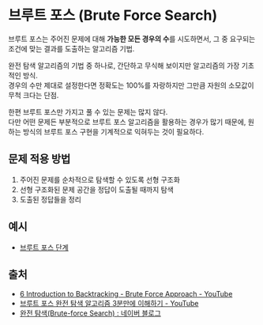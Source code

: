 # 브루트 포스 (Brute Force Search)

브루트 포스는 주어진 문제에 대해 **가능한 모든 경우의 수**를 시도하면서, 그 중 요구되는 조건에 맞는 결과를 도출하는 알고리즘 기법.

완전 탐색 알고리즘의 기법 중 하나로, 간단하고 무식해 보이지만 알고리즘의 가장 기초적인 방식.  
경우의 수만 제대로 설정한다면 정확도는 100%를 자랑하지만 그만큼 자원의 소모값이 무척 크다는 단점.

한편 브루트 포스만 가지고 풀 수 있는 문제는 많지 않다.  
다만 어떤 문제든 부분적으로 브루트 포스 알고리즘을 활용하는 경우가 많기 때문에, 원하는 방식의 브루트 포스 구현을 기계적으로 익혀두는 것이 필요하다.

## 문제 적용 방법

1. 주어진 문제를 순차적으로 탐색할 수 있도록 선형 구조화
2. 선형 구조화된 문제 공간을 정답이 도출될 때까지 탐색
3. 도출된 정답들을 정리

## 예시

- [브루트 포스 단계](https://www.acmicpc.net/step/22)


## 출처

- [6 Introduction to Backtracking - Brute Force Approach - YouTube](https://www.youtube.com/watch?v=DKCbsiDBN6c)
- [브루트 포스 완전 탐색 알고리즘 3분만에 이해하기 - YouTube](https://www.youtube.com/watch?v=ZNa9-86uVEA)
- [완전 탐색(Brute-force Search) : 네이버 블로그](https://blog.naver.com/kks227/220769870195)
